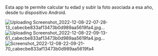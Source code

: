 Esta app te permite calcular tu edad y subir la foto asociada a esa año, desde tu dispositivo Android.

![Uploading Screenshot_2022-12-08-22-07-28-13_cabecbe833af13473b0d989aa5619fa4.jpg…]()
![Uploading Screenshot_2022-12-08-22-09-13-61_cabecbe833af13473b0d989aa5619fa4.jpg…]()
![Screenshot_2022-12-08-22-09-21-70_cabecbe833af13473b0d989aa5619fa4](https://user-images.githubusercontent.com/37807677/206568523-2bb5579d-02d7-4e99-b584-db18501f4fb6.jpg)

